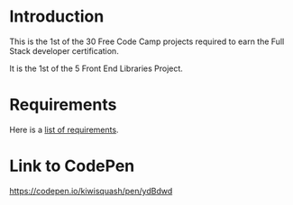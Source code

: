 # Introduction

This is the 1st of the 30 Free Code Camp projects required to earn the Full Stack developer certification.

It is the 1st of the 5 Front End Libraries Project.

# Requirements

Here is a [list of requirements](https://learn.freecodecamp.org/front-end-libraries/front-end-libraries-projects/build-a-random-quote-machine).

# Link to CodePen

https://codepen.io/kiwisquash/pen/ydBdwd
